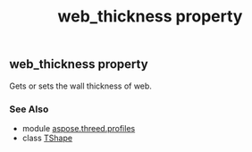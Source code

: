﻿---
title: web_thickness property
second_title: Aspose.3D for Python via .NET API References
description: 
type: docs
weight: 220
url: /python-net/aspose.threed.profiles/tshape/web_thickness/
is_root: false
---

## web_thickness property


Gets or sets the wall thickness of web.

### See Also
* module [aspose.threed.profiles](../../)
* class [TShape](/3d/python-net/aspose.threed.profiles/tshape)
